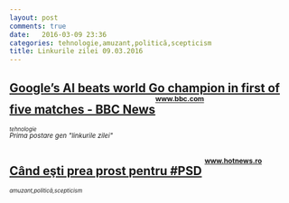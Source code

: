 ```yaml
---
layout: post
comments: true
date:   2016-03-09 23:36
categories: tehnologie,amuzant,politică,scepticism
title: Linkurile zilei 09.03.2016
---
```

## [Google’s AI beats world Go champion in first of five matches - BBC News](http://www.bbc.com/news/technology-35761246)<sup><sup><sup>www.bbc.com</sup></sup></sup>  
_<sup><sup>tehnologie</sup></sup>_  
_<sup>Prima postare gen "linkurile zilei"</sup>_  


## [Când eşti prea prost pentru #PSD](http://www.hotnews.ro/stiri-politic-20855248-dragnea-exclus-din-psd-deputatul-ninel-peia-care-scris-blog-vaccinurile-putut-cauza-imbolnavirile-bebelusilor-din-arges.htm)      <sup><sup><sup>www.hotnews.ro</sup></sup></sup>  
_<sup><sup>amuzant,politică,scepticism</sup></sup>_  


